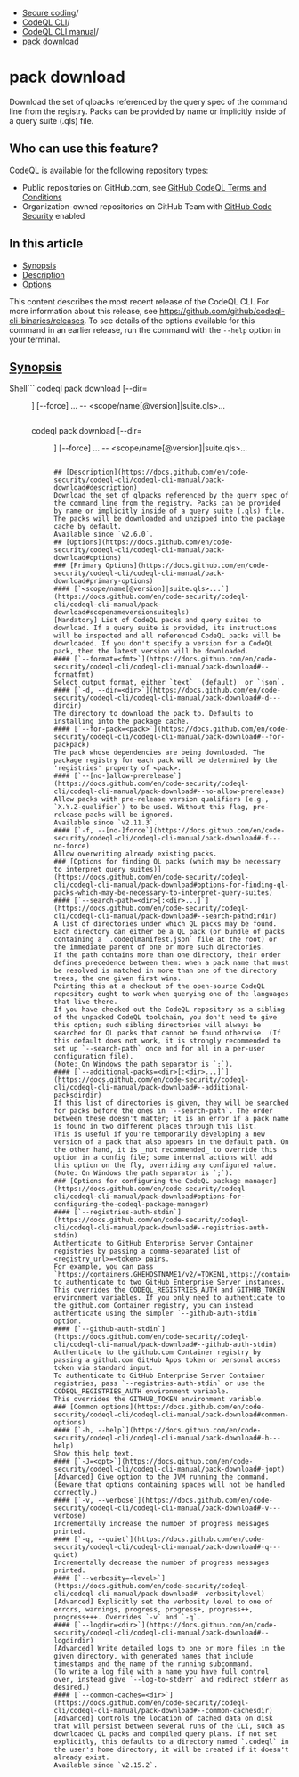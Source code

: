   * [Secure coding](https://docs.github.com/en/code-security "Secure coding")/
  * [CodeQL CLI](https://docs.github.com/en/code-security/codeql-cli "CodeQL CLI")/
  * [CodeQL CLI manual](https://docs.github.com/en/code-security/codeql-cli/codeql-cli-manual "CodeQL CLI manual")/
  * [pack download](https://docs.github.com/en/code-security/codeql-cli/codeql-cli-manual/pack-download "pack download")


# pack download
Download the set of qlpacks referenced by the query spec of the command line from the registry. Packs can be provided by name or implicitly inside of a query suite (.qls) file.
## Who can use this feature?
CodeQL is available for the following repository types:
  * Public repositories on GitHub.com, see [GitHub CodeQL Terms and Conditions](https://github.com/github/codeql-cli-binaries/blob/main/LICENSE.md)
  * Organization-owned repositories on GitHub Team with [GitHub Code Security](https://docs.github.com/en/get-started/learning-about-github/about-github-advanced-security) enabled


## In this article
  * [Synopsis](https://docs.github.com/en/code-security/codeql-cli/codeql-cli-manual/pack-download#synopsis)
  * [Description](https://docs.github.com/en/code-security/codeql-cli/codeql-cli-manual/pack-download#description)
  * [Options](https://docs.github.com/en/code-security/codeql-cli/codeql-cli-manual/pack-download#options)


This content describes the most recent release of the CodeQL CLI. For more information about this release, see <https://github.com/github/codeql-cli-binaries/releases>.
To see details of the options available for this command in an earlier release, run the command with the `--help` option in your terminal.
## [Synopsis](https://docs.github.com/en/code-security/codeql-cli/codeql-cli-manual/pack-download#synopsis)
Shell```
codeql pack download [--dir=<dir>] [--force] <options>... -- <scope/name[@version]|suite.qls>...

```
```
codeql pack download [--dir=<dir>] [--force] <options>... -- <scope/name[@version]|suite.qls>...

```

## [Description](https://docs.github.com/en/code-security/codeql-cli/codeql-cli-manual/pack-download#description)
Download the set of qlpacks referenced by the query spec of the command line from the registry. Packs can be provided by name or implicitly inside of a query suite (.qls) file.
The packs will be downloaded and unzipped into the package cache by default.
Available since `v2.6.0`.
## [Options](https://docs.github.com/en/code-security/codeql-cli/codeql-cli-manual/pack-download#options)
### [Primary Options](https://docs.github.com/en/code-security/codeql-cli/codeql-cli-manual/pack-download#primary-options)
#### [`<scope/name[@version]|suite.qls>...`](https://docs.github.com/en/code-security/codeql-cli/codeql-cli-manual/pack-download#scopenameversionsuiteqls)
[Mandatory] List of CodeQL packs and query suites to download. If a query suite is provided, its instructions will be inspected and all referenced CodeQL packs will be downloaded. If you don't specify a version for a CodeQL pack, then the latest version will be downloaded.
#### [`--format=<fmt>`](https://docs.github.com/en/code-security/codeql-cli/codeql-cli-manual/pack-download#--formatfmt)
Select output format, either `text` _(default)_ or `json`.
#### [`-d, --dir=<dir>`](https://docs.github.com/en/code-security/codeql-cli/codeql-cli-manual/pack-download#-d---dirdir)
The directory to download the pack to. Defaults to installing into the package cache.
#### [`--for-pack=<pack>`](https://docs.github.com/en/code-security/codeql-cli/codeql-cli-manual/pack-download#--for-packpack)
The pack whose dependencies are being downloaded. The package registry for each pack will be determined by the 'registries' property of <pack>.
#### [`--[no-]allow-prerelease`](https://docs.github.com/en/code-security/codeql-cli/codeql-cli-manual/pack-download#--no-allow-prerelease)
Allow packs with pre-release version qualifiers (e.g., `X.Y.Z-qualifier`) to be used. Without this flag, pre-release packs will be ignored.
Available since `v2.11.3`.
#### [`-f, --[no-]force`](https://docs.github.com/en/code-security/codeql-cli/codeql-cli-manual/pack-download#-f---no-force)
Allow overwriting already existing packs.
### [Options for finding QL packs (which may be necessary to interpret query suites)](https://docs.github.com/en/code-security/codeql-cli/codeql-cli-manual/pack-download#options-for-finding-ql-packs-which-may-be-necessary-to-interpret-query-suites)
#### [`--search-path=<dir>[:<dir>...]`](https://docs.github.com/en/code-security/codeql-cli/codeql-cli-manual/pack-download#--search-pathdirdir)
A list of directories under which QL packs may be found. Each directory can either be a QL pack (or bundle of packs containing a `.codeqlmanifest.json` file at the root) or the immediate parent of one or more such directories.
If the path contains more than one directory, their order defines precedence between them: when a pack name that must be resolved is matched in more than one of the directory trees, the one given first wins.
Pointing this at a checkout of the open-source CodeQL repository ought to work when querying one of the languages that live there.
If you have checked out the CodeQL repository as a sibling of the unpacked CodeQL toolchain, you don't need to give this option; such sibling directories will always be searched for QL packs that cannot be found otherwise. (If this default does not work, it is strongly recommended to set up `--search-path` once and for all in a per-user configuration file).
(Note: On Windows the path separator is `;`).
#### [`--additional-packs=<dir>[:<dir>...]`](https://docs.github.com/en/code-security/codeql-cli/codeql-cli-manual/pack-download#--additional-packsdirdir)
If this list of directories is given, they will be searched for packs before the ones in `--search-path`. The order between these doesn't matter; it is an error if a pack name is found in two different places through this list.
This is useful if you're temporarily developing a new version of a pack that also appears in the default path. On the other hand, it is _not recommended_ to override this option in a config file; some internal actions will add this option on the fly, overriding any configured value.
(Note: On Windows the path separator is `;`).
### [Options for configuring the CodeQL package manager](https://docs.github.com/en/code-security/codeql-cli/codeql-cli-manual/pack-download#options-for-configuring-the-codeql-package-manager)
#### [`--registries-auth-stdin`](https://docs.github.com/en/code-security/codeql-cli/codeql-cli-manual/pack-download#--registries-auth-stdin)
Authenticate to GitHub Enterprise Server Container registries by passing a comma-separated list of <registry_url>=<token> pairs.
For example, you can pass `https://containers.GHEHOSTNAME1/v2/=TOKEN1,https://containers.GHEHOSTNAME2/v2/=TOKEN2` to authenticate to two GitHub Enterprise Server instances.
This overrides the CODEQL_REGISTRIES_AUTH and GITHUB_TOKEN environment variables. If you only need to authenticate to the github.com Container registry, you can instead authenticate using the simpler `--github-auth-stdin` option.
#### [`--github-auth-stdin`](https://docs.github.com/en/code-security/codeql-cli/codeql-cli-manual/pack-download#--github-auth-stdin)
Authenticate to the github.com Container registry by passing a github.com GitHub Apps token or personal access token via standard input.
To authenticate to GitHub Enterprise Server Container registries, pass `--registries-auth-stdin` or use the CODEQL_REGISTRIES_AUTH environment variable.
This overrides the GITHUB_TOKEN environment variable.
### [Common options](https://docs.github.com/en/code-security/codeql-cli/codeql-cli-manual/pack-download#common-options)
#### [`-h, --help`](https://docs.github.com/en/code-security/codeql-cli/codeql-cli-manual/pack-download#-h---help)
Show this help text.
#### [`-J=<opt>`](https://docs.github.com/en/code-security/codeql-cli/codeql-cli-manual/pack-download#-jopt)
[Advanced] Give option to the JVM running the command.
(Beware that options containing spaces will not be handled correctly.)
#### [`-v, --verbose`](https://docs.github.com/en/code-security/codeql-cli/codeql-cli-manual/pack-download#-v---verbose)
Incrementally increase the number of progress messages printed.
#### [`-q, --quiet`](https://docs.github.com/en/code-security/codeql-cli/codeql-cli-manual/pack-download#-q---quiet)
Incrementally decrease the number of progress messages printed.
#### [`--verbosity=<level>`](https://docs.github.com/en/code-security/codeql-cli/codeql-cli-manual/pack-download#--verbositylevel)
[Advanced] Explicitly set the verbosity level to one of errors, warnings, progress, progress+, progress++, progress+++. Overrides `-v` and `-q`.
#### [`--logdir=<dir>`](https://docs.github.com/en/code-security/codeql-cli/codeql-cli-manual/pack-download#--logdirdir)
[Advanced] Write detailed logs to one or more files in the given directory, with generated names that include timestamps and the name of the running subcommand.
(To write a log file with a name you have full control over, instead give `--log-to-stderr` and redirect stderr as desired.)
#### [`--common-caches=<dir>`](https://docs.github.com/en/code-security/codeql-cli/codeql-cli-manual/pack-download#--common-cachesdir)
[Advanced] Controls the location of cached data on disk that will persist between several runs of the CLI, such as downloaded QL packs and compiled query plans. If not set explicitly, this defaults to a directory named `.codeql` in the user's home directory; it will be created if it doesn't already exist.
Available since `v2.15.2`.
